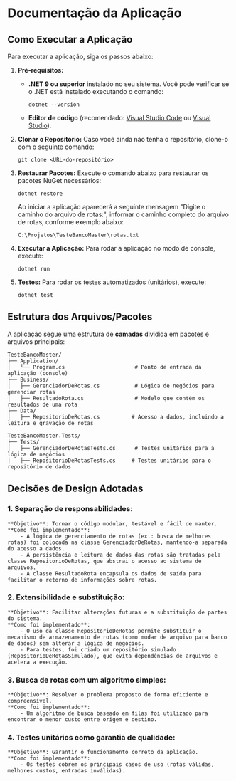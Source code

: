 # Documentação da Aplicação

## Como Executar a Aplicação

Para executar a aplicação, siga os passos abaixo:

1. **Pré-requisitos:**
   - **.NET 9 ou superior** instalado no seu sistema. Você pode verificar se o .NET está instalado executando o comando:
     ```
     dotnet --version
     ```
   - **Editor de código** (recomendado: [Visual Studio Code](https://code.visualstudio.com/) ou [Visual Studio](https://visualstudio.microsoft.com/)).

2. **Clonar o Repositório:**
   Caso você ainda não tenha o repositório, clone-o com o seguinte comando:
   ```
   git clone <URL-do-repositório>
   ```

3. **Restaurar Pacotes:**
   Execute o comando abaixo para restaurar os pacotes NuGet necessários:
   ```
   dotnet restore
   ```
   
   Ao iniciar a aplicação aparecerá a seguinte mensagem "Digite o caminho do arquivo de rotas:", informar o caminho completo do arquivo de rotas, conforme exemplo abaixo:
   
   ```
   C:\Projetos\TesteBancoMaster\rotas.txt
   ```

4. **Executar a Aplicação:**
   Para rodar a aplicação no modo de console, execute:
   ```
   dotnet run
   ```

5. **Testes:**
   Para rodar os testes automatizados (unitários), execute:
   ```
   dotnet test
   ```

## Estrutura dos Arquivos/Pacotes

A aplicação segue uma estrutura de **camadas** dividida em pacotes e arquivos principais:

```
TesteBancoMaster/
├── Application/
│   └── Program.cs                      # Ponto de entrada da aplicação (console)
├── Business/
│   ├── GerenciadorDeRotas.cs           # Lógica de negócios para gerenciar rotas
│   ├── ResultadoRota.cs                # Modelo que contém os resultados de uma rota
├── Data/
│   ├── RepositorioDeRotas.cs          # Acesso a dados, incluindo a leitura e gravação de rotas

TesteBancoMaster.Tests/
├── Tests/
│   ├── GerenciadorDeRotasTests.cs      # Testes unitários para a lógica de negócios
│   ├── RepositorioDeRotasTests.cs     # Testes unitários para o repositório de dados
```

## Decisões de Design Adotadas

### 1. Separação de responsabilidades:
	**Objetivo**: Tornar o código modular, testável e fácil de manter.
	**Como foi implementado**: 
		- A lógica de gerenciamento de rotas (ex.: busca de melhores rotas) foi colocada na classe GerenciadorDeRotas, mantendo-a separada do acesso a dados.
		- A persistência e leitura de dados das rotas são tratadas pela classe RepositorioDeRotas, que abstrai o acesso ao sistema de arquivos.
		- A classe ResultadoRota encapsula os dados de saída para facilitar o retorno de informações sobre rotas.

### 2. Extensibilidade e substituição:
	**Objetivo**: Facilitar alterações futuras e a substituição de partes do sistema.
	**Como foi implementado**:
		- O uso da classe RepositorioDeRotas permite substituir o mecanismo de armazenamento de rotas (como mudar de arquivo para banco de dados) sem alterar a lógica de negócios.
		- Para testes, foi criado um repositório simulado (RepositorioDeRotasSimulado), que evita dependências de arquivos e acelera a execução.

### 3. Busca de rotas com um algoritmo simples:
   	**Objetivo**: Resolver o problema proposto de forma eficiente e compreensível.
	**Como foi implementado**: 
		- Um algoritmo de busca baseado em filas foi utilizado para encontrar o menor custo entre origem e destino.

### 4. Testes unitários como garantia de qualidade:
   	**Objetivo**: Garantir o funcionamento correto da aplicação.
	**Como foi implementado**:
		- Os testes cobrem os principais casos de uso (rotas válidas, melhores custos, entradas inválidas).
